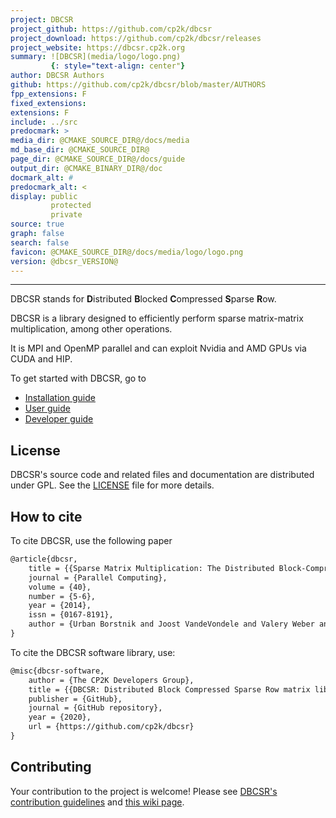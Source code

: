 ```yaml
---
project: DBCSR
project_github: https://github.com/cp2k/dbcsr
project_download: https://github.com/cp2k/dbcsr/releases
project_website: https://dbcsr.cp2k.org
summary: ![DBCSR](media/logo/logo.png)
         {: style="text-align: center"}
author: DBCSR Authors
github: https://github.com/cp2k/dbcsr/blob/master/AUTHORS
fpp_extensions: F
fixed_extensions:
extensions: F
include: ../src
predocmark: >
media_dir: @CMAKE_SOURCE_DIR@/docs/media
md_base_dir: @CMAKE_SOURCE_DIR@
page_dir: @CMAKE_SOURCE_DIR@/docs/guide
output_dir: @CMAKE_BINARY_DIR@/doc
docmark_alt: #
predocmark_alt: <
display: public
         protected
         private
source: true
graph: false
search: false
favicon: @CMAKE_SOURCE_DIR@/docs/media/logo/logo.png
version: @dbcsr_VERSION@
---
```


--------------------

DBCSR stands for **D**istributed **B**locked **C**ompressed **S**parse **R**ow.

DBCSR is a library designed to efficiently perform sparse matrix-matrix multiplication, among other operations.

It is MPI and OpenMP parallel and can exploit Nvidia and AMD GPUs via CUDA and HIP.

To get started with DBCSR, go to

- [Installation guide](page/2-user-guide/1-installation/1-install.html)
- [User guide](page/2-user-guide/index.html)
- [Developer guide](page/3-developer-guide/index.html)

License
-------

DBCSR's source code and related files and documentation are distributed under GPL. See the [LICENSE](https://github.com/cp2k/dbcsr/blob/develop/LICENSE) file for more details.

How to cite
-----------------

To cite DBCSR, use the following paper

```latex
@article{dbcsr,
	title = {{Sparse Matrix Multiplication: The Distributed Block-Compressed Sparse Row Library}},
	journal = {Parallel Computing},
	volume = {40},
	number = {5-6},
	year = {2014},
	issn = {0167-8191},
	author = {Urban Borstnik and Joost VandeVondele and Valery Weber and Juerg Hutter}
}
```

To cite the DBCSR software library, use:

```latex
@misc{dbcsr-software,
	author = {The CP2K Developers Group},
	title = {{DBCSR: Distributed Block Compressed Sparse Row matrix library}},
	publisher = {GitHub},
	journal = {GitHub repository},
	year = {2020},
	url = {https://github.com/cp2k/dbcsr}
}
```

Contributing
-----------------

Your contribution to the project is welcome! Please see [DBCSR's contribution guidelines](https://github.com/cp2k/dbcsr/blob/develop/CONTRIBUTING.md) and [this wiki page](https://github.com/cp2k/dbcsr/wiki/Development).
